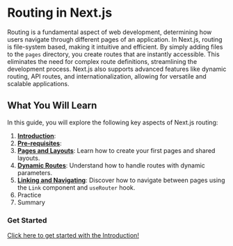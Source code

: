 # Routing in Next.js
Routing is a fundamental aspect of web development, determining how users navigate through different pages of an application. 
In Next.js, routing is file-system based, making it intuitive and efficient. By simply adding files to the `pages` directory, 
you create routes that are instantly accessible. This eliminates the need for complex route definitions, streamlining the development process. 
Next.js also supports advanced features like dynamic routing, API routes, and internationalization, 
allowing for versatile and scalable applications.

## What You Will Learn

In this guide, you will explore the following key aspects of Next.js routing:

1. **[Introduction](introduction.md)**:
2. **[Pre-requisites](pre-requisite.md)**:
3. **[Pages and Layouts](pages-and-layouts.md)**: Learn how to create your first pages and shared layouts.
4. **[Dynamic Routes](dynamic-routes.md)**: Understand how to handle routes with dynamic parameters.
5. **[Linking and Navigating](linking-and-navigating.md)**: Discover how to navigate between pages using the `Link` component and `useRouter` hook.
6. Practice 
7. Summary



### **Get Started**
[Click here to get started with the Introduction!](introduction.md)